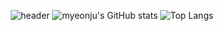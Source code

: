 <div align="center"> 
  
![header](https://capsule-render.vercel.app/api?type=Waving&height=400&text=Myeonju's%20GitHub!%20&fontSize=40&fontColor=ffffff&fontAlign=70&animation=fadeIn&color=timeAuto)
![myeonju's GitHub stats](https://github-readme-stats.vercel.app/api?username=myeonju&show_icons=true)
![Top Langs](https://github-readme-stats.vercel.app/api/top-langs/?username=myeonju&layout=compact&theme=highcontrast)
</div>
